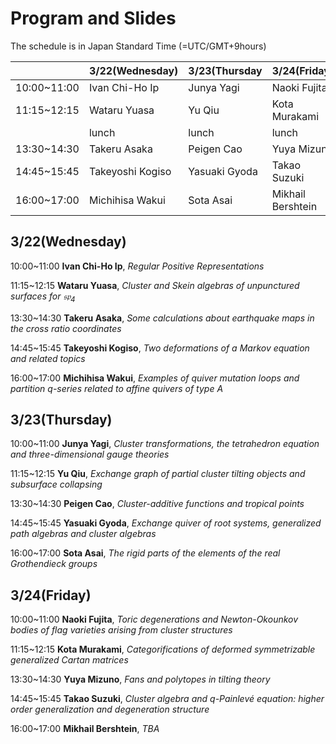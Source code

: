 <script type="text/x-mathjax-config">MathJax.Hub.Config({tex2jax:{inlineMath:[['\$','\$'],['\\(','\\)']],processEscapes:true},CommonHTML: {matchFontHeight:false}});</script> 
<script type="text/javascript" async src="https://cdnjs.cloudflare.com/ajax/libs/mathjax/2.7.1/MathJax.js?config=TeX-MML-AM_CHTML"></script>

# Program and Slides

The schedule is in Japan Standard Time (=UTC/GMT+9hours)

||3/22(Wednesday)|3/23(Thursday|3/24(Friday)|
|----|----|----|----|
|10:00~11:00|Ivan Chi-Ho Ip|Junya Yagi|Naoki Fujita|
|11:15~12:15|Wataru Yuasa|Yu Qiu|Kota Murakami|
||lunch|lunch|lunch|
|13:30~14:30|Takeru Asaka|Peigen Cao|Yuya Mizuno|
|14:45~15:45|Takeyoshi Kogiso|Yasuaki Gyoda|Takao Suzuki|
|16:00~17:00|Michihisa Wakui|Sota Asai|Mikhail Bershtein|

## 3/22(Wednesday)
10:00~11:00 **Ivan Chi-Ho Ip**, _Regular Positive Representations_

11:15~12:15 **Wataru Yuasa**, _Cluster and Skein algebras of unpunctured surfaces for $\mathfrak{sp}_4$_

13:30~14:30 **Takeru Asaka**, _Some calculations about earthquake maps in the cross ratio coordinates_

14:45~15:45 **Takeyoshi Kogiso**, _Two deformations of a Markov equation and related topics_

16:00~17:00 **Michihisa Wakui**, _Examples of quiver mutation loops and partition $q$-series related to affine quivers of type $A$_

## 3/23(Thursday)

10:00~11:00 **Junya Yagi**, _Cluster transformations, the tetrahedron equation and three-dimensional gauge theories_

11:15~12:15 **Yu Qiu**, _Exchange graph of partial cluster tilting objects and subsurface collapsing_

13:30~14:30 **Peigen Cao**, _Cluster-additive functions and tropical points_

14:45~15:45 **Yasuaki Gyoda**, _Exchange quiver of root systems, generalized path algebras and cluster algebras_

16:00~17:00 **Sota Asai**, _The rigid parts of the elements of the real Grothendieck groups_

## 3/24(Friday)

10:00~11:00 **Naoki Fujita**, _Toric degenerations and Newton-Okounkov bodies of flag varieties arising from cluster structures_

11:15~12:15 **Kota Murakami**, _Categorifications of deformed symmetrizable generalized Cartan matrices_

13:30~14:30 **Yuya Mizuno**, _Fans and polytopes in tilting theory_

14:45~15:45 **Takao Suzuki**, _Cluster algebra and $q$-Painlevé equation: higher order generalization and degeneration structure_

16:00~17:00 **Mikhail Bershtein**, _TBA_



